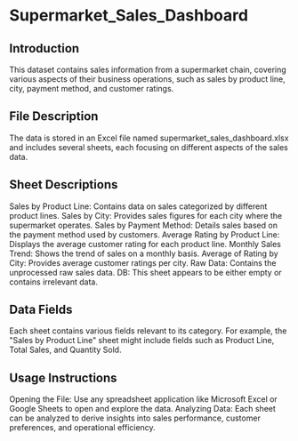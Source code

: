 # Supermarket_Sales_Dashboard

## Introduction
This dataset contains sales information from a supermarket chain, covering various aspects of their business operations, such as sales by product line, city, payment method, and customer ratings.

## File Description
The data is stored in an Excel file named supermarket_sales_dashboard.xlsx and includes several sheets, each focusing on different aspects of the sales data.

## Sheet Descriptions
Sales by Product Line: Contains data on sales categorized by different product lines.
Sales by City: Provides sales figures for each city where the supermarket operates.
Sales by Payment Method: Details sales based on the payment method used by customers.
Average Rating by Product Line: Displays the average customer rating for each product line.
Monthly Sales Trend: Shows the trend of sales on a monthly basis.
Average of Rating by City: Provides average customer ratings per city.
Raw Data: Contains the unprocessed raw sales data.
DB: This sheet appears to be either empty or contains irrelevant data.

## Data Fields
Each sheet contains various fields relevant to its category. For example, the "Sales by Product Line" sheet might include fields such as Product Line, Total Sales, and Quantity Sold.

## Usage Instructions
Opening the File: Use any spreadsheet application like Microsoft Excel or Google Sheets to open and explore the data.
Analyzing Data: Each sheet can be analyzed to derive insights into sales performance, customer preferences, and operational efficiency.
